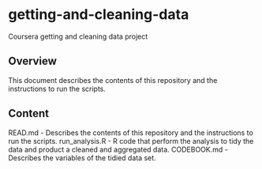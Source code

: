 # getting-and-cleaning-data
Coursera getting and cleaning data project

## Overview
This document describes the contents of this repository and the instructions to run the scripts.

## Content
READ.md         - Describes the contents of this repository and the instructions to run the scripts.
run_analysis.R  - R code that perform the analysis to tidy the data and product a cleaned and aggregated data.
CODEBOOK.md     - Describes the variables of the tidied data set.
